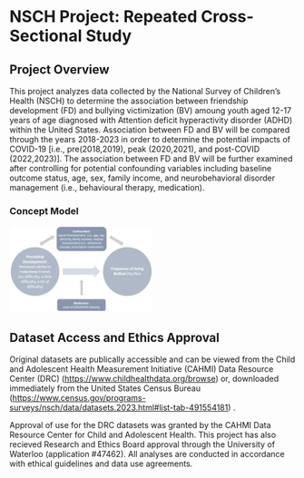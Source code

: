 # NSCH Project: Repeated Cross-Sectional Study 

## Project Overview
This project analyzes data collected by the National Survey of Children’s Health (NSCH) to determine the association between friendship development (FD) and bullying victimization (BV) amoung youth aged 12-17 years of age diagnosed with Attention deficit hyperactivity disorder (ADHD) within the United States. Association between FD and BV will be compared through the years 2018-2023 in order to determine the potential impacts of COVID-19 [i.e., pre(2018,2019), peak (2020,2021), and post-COVID (2022,2023)]. The association between FD and BV will be further examined after controlling for
potential confounding variables including baseline outcome status, age, sex, family income, and neurobehavioral disorder management (i.e.,
behavioural therapy, medication). 

### Concept Model
<img src="Images/ConceptModel.png" width="50%" />

## Dataset Access and Ethics Approval 
Original datasets are publically accessible and can be viewed from the Child and Adolescent Health Measurement Initiative (CAHMI) Data Resource Center (DRC) (https://www.childhealthdata.org/browse) or, downloaded immediately from the United States Census Bureau (https://www.census.gov/programs-surveys/nsch/data/datasets.2023.html#list-tab-491554181) . 

Approval of use for the DRC datasets was granted by the CAHMI Data Resource Center for Child and Adolescent Health. This project has also recieved Research and Ethics Board approval through the University of Waterloo (application #47462). All analyses are conducted in accordance with ethical guidelines and data use agreements. 
